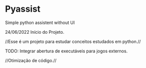 # Pyassist
Simple python assistent without UI

24/06/2022
Início do Projeto.

//Esse é um projeto para estudar conceitos estudados em python.//

TODO: 
Integrar abertura de executáveis para jogos externos.

//Otimização de código.//
